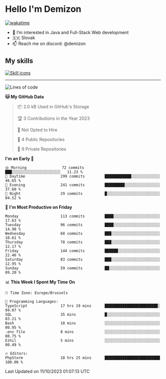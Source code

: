 # Hello I'm Demizon
[![wakatime](https://wakatime.com/badge/user/6ad1949f-d6d7-44f9-9eee-c35e54cc499b.svg)](https://wakatime.com/@6ad1949f-d6d7-44f9-9eee-c35e54cc499b)
- 👀 I’m interested in Java and Full-Stack Web development
- 🇸🇰 Slovak
- 📫 Reach me on discord: @demizon

## My skills
[![Skill icons](https://skillicons.dev/icons?i=java,js,ts,html,css,react,nextjs,tailwind,supabase,py,git,docker,linux,mysql,postgres,mongo&theme=dark)](https://github.com/Demizon3433)

---

<!--START_SECTION:waka-->
![Lines of code](https://img.shields.io/badge/From%20Hello%20World%20I%27ve%20Written-119.9%20thousand%20lines%20of%20code-blue)

**🐱 My GitHub Data** 

> 📦 2.0 kB Used in GitHub's Storage 
 > 
> 🏆 3 Contributions in the Year 2023
 > 
> 🚫 Not Opted to Hire
 > 
> 📜 4 Public Repositories 
 > 
> 🔑 9 Private Repositories 
 > 
**I'm an Early 🐤** 

```text
🌞 Morning                72 commits          ███░░░░░░░░░░░░░░░░░░░░░░   11.23 % 
🌆 Daytime                299 commits         ████████████░░░░░░░░░░░░░   46.65 % 
🌃 Evening                241 commits         █████████░░░░░░░░░░░░░░░░   37.60 % 
🌙 Night                  29 commits          █░░░░░░░░░░░░░░░░░░░░░░░░   04.52 % 
```
📅 **I'm Most Productive on Friday** 

```text
Monday                   113 commits         ████░░░░░░░░░░░░░░░░░░░░░   17.63 % 
Tuesday                  96 commits          ████░░░░░░░░░░░░░░░░░░░░░   14.98 % 
Wednesday                68 commits          ███░░░░░░░░░░░░░░░░░░░░░░   10.61 % 
Thursday                 78 commits          ███░░░░░░░░░░░░░░░░░░░░░░   12.17 % 
Friday                   144 commits         ██████░░░░░░░░░░░░░░░░░░░   22.46 % 
Saturday                 83 commits          ███░░░░░░░░░░░░░░░░░░░░░░   12.95 % 
Sunday                   59 commits          ██░░░░░░░░░░░░░░░░░░░░░░░   09.20 % 
```


📊 **This Week I Spent My Time On** 

```text
🕑︎ Time Zone: Europe/Brussels

💬 Programming Languages: 
TypeScript               17 hrs 19 mins      ████████████████████████░   94.07 % 
SQL                      35 mins             █░░░░░░░░░░░░░░░░░░░░░░░░   03.21 % 
Bash                     10 mins             ░░░░░░░░░░░░░░░░░░░░░░░░░   00.95 % 
.env file                8 mins              ░░░░░░░░░░░░░░░░░░░░░░░░░   00.75 % 
Ezhil                    5 mins              ░░░░░░░░░░░░░░░░░░░░░░░░░   00.49 % 

🔥 Editors: 
PhpStorm                 18 hrs 25 mins      █████████████████████████   100.00 % 
```


 Last Updated on 11/10/2023 01:07:13 UTC
<!--END_SECTION:waka-->
